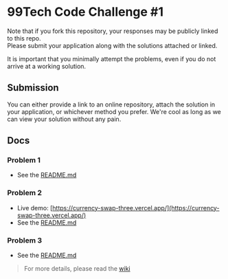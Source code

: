 # 99Tech Code Challenge #1 #

Note that if you fork this repository, your responses may be publicly linked to this repo.  
Please submit your application along with the solutions attached or linked.   

It is important that you minimally attempt the problems, even if you do not arrive at a working solution.

## Submission ##
You can either provide a link to an online repository, attach the solution in your application, or whichever method you prefer.
We're cool as long as we can view your solution without any pain.

## Docs

### Problem 1
- See the [README.md](./src/problem1/README.md)

### Problem 2
- Live demo: [https://currency-swap-three.vercel.app/](https://currency-swap-three.vercel.app/)
- See the [README.md](./src/problem2/README.md)

### Problem 3
- See the [README.md](./src/problem3/README.md)

> For more details, please read the [wiki](https://github.com/ngocsangyem/99tech-challenge/wiki)

